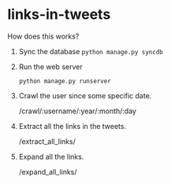 links-in-tweets
===============

How does this works?

1. Sync the database
    `python manage.py syncdb`


2. Run the web server

    `python manage.py runserver`


3. Crawl the user since some specific date.

    /crawl/:username/:year/:month/:day


4. Extract all the links in the tweets.

    /extract_all_links/


5. Expand all the links.

    /expand_all_links/
